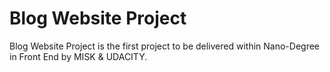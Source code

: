 # Blog Website Project
 Blog Website Project is the first project to be delivered within Nano-Degree in Front End by MISK & UDACITY.
